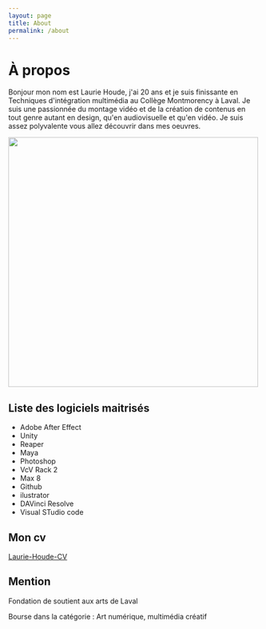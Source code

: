 ```yaml
---
layout: page
title: About
permalink: /about
---
```






# À propos
Bonjour mon nom est Laurie Houde, j'ai 20 ans et je suis finissante en Techniques d'intégration multimédia au Collège Montmorency à Laval. Je suis une passionnée du montage vidéo et de la création de contenus en tout genre autant en design, qu'en audiovisuelle et qu'en vidéo. Je suis assez polyvalente vous allez découvrir dans mes oeuvres.





<img src="https://github.com/lauriehoude/Portfolio-Laurie-Houde/assets/89647723/2d89f8f2-0749-44a7-b103-762b42228f46 " width="500px"> 




## Liste des logiciels maitrisés ##
- Adobe After Effect
- Unity
- Reaper
- Maya
- Photoshop
- VcV Rack 2
- Max 8
- Github
- ilustrator
- DAVinci Resolve
- Visual STudio code


## Mon cv ##

[Laurie-Houde-CV](https://www.canva.com/design/DAFtrU-OEX0/b_8l7dUpo_UCFyLW17ltiA/view?utm_content=DAFtrU-OEX0&utm_campaign=designshare&utm_medium=link&utm_source=publishsharelink)



## Mention ##


Fondation de soutient aux arts de Laval


Bourse dans la catégorie : Art numérique, multimédia créatif
